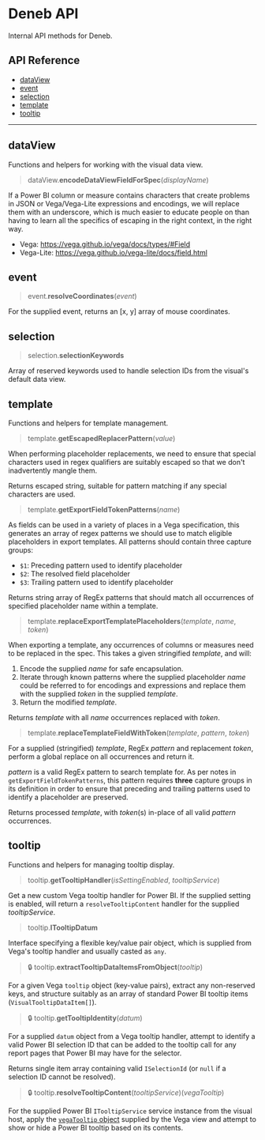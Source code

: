 # Deneb API

Internal API methods for Deneb.

## API Reference

-   [dataView](#dataView)
-   [event](#event)
-   [selection](#selection)
-   [template](#template)
-   [tooltip](#tooltip)

---

## dataView

Functions and helpers for working with the visual data view.

> dataView.**encodeDataViewFieldForSpec**(_displayName_)

If a Power BI column or measure contains characters that create problems in JSON or Vega/Vega-Lite expressions and encodings, we will replace them with an underscore, which is much easier to educate people on than having to learn all the specifics of escaping in the right context, in the right way.

-   Vega: https://vega.github.io/vega/docs/types/#Field
-   Vega-Lite: https://vega.github.io/vega-lite/docs/field.html

## event

> event.**resolveCoordinates**(_event_)

For the supplied event, returns an [x, y] array of mouse coordinates.

## selection

> selection.**selectionKeywords**

Array of reserved keywords used to handle selection IDs from the visual's default data view.

## template

Functions and helpers for template management.

> template.**getEscapedReplacerPattern**(_value_)

When performing placeholder replacements, we need to ensure that special characters used in regex qualifiers are suitably escaped so that we don't inadvertently mangle them.

Returns escaped string, suitable for pattern matching if any special characters are used.

> template.**getExportFieldTokenPatterns**(_name_)

As fields can be used in a variety of places in a Vega specification, this generates an array of regex patterns we should use to match eligible placeholders in export templates. All patterns should contain three capture groups:

-   `$1`: Preceding pattern used to identify placeholder
-   `$2`: The resolved field placeholder
-   `$3`: Trailing pattern used to identify placeholder

Returns string array of RegEx patterns that should match all occurrences of specified placeholder name within a template.

> template.**replaceExportTemplatePlaceholders**(_template_, _name_, _token_)

When exporting a template, any occurrences of columns or measures need to be replaced in the spec. This takes a given stringified _template_, and will:

1. Encode the supplied _name_ for safe encapsulation.
2. Iterate through known patterns where the supplied placeholder _name_ could be referred to for encodings and expressions and replace them with the supplied _token_ in the supplied _template_.
3. Return the modified _template_.

Returns _template_ with all _name_ occurrences replaced with _token_.

> template.**replaceTemplateFieldWithToken**(_template_, _pattern_, _token_)

For a supplied (stringified) _template_, RegEx _pattern_ and replacement _token_, perform a global replace on all occurrences and return it.

_pattern_ is a valid RegEx pattern to search template for. As per notes in `getExportFieldTokenPatterns`, this pattern requires **three** capture groups in its definition in order to ensure that preceding and trailing patterns used to identify a placeholder are preserved.

Returns processed _template_, with _token_(s) in-place of all valid _pattern_ occurrences.

## tooltip

Functions and helpers for managing tooltip display.

> tooltip.**getTooltipHandler**(_isSettingEnabled_, _tooltipService_)

Get a new custom Vega tooltip handler for Power BI. If the supplied setting is enabled, will return a `resolveTooltipContent` handler for the supplied _tooltipService_.

> tooltip.**ITooltipDatum**

Interface specifying a flexible key/value pair object, which is supplied from Vega's tooltip handler and usually casted as `any`.

> 🔒 tooltip.**extractTooltipDataItemsFromObject**(_tooltip_)

For a given Vega `tooltip` object (key-value pairs), extract any non-reserved keys, and structure suitably as an array of standard Power BI tooltip items (`VisualTooltipDataItem[]`).

> 🔒 tooltip.**getTooltipIdentity**(_datum_)

For a supplied `datum` object from a Vega tooltip handler, attempt to identify a valid Power BI selection ID that can be added to the tooltip call for any report pages that Power BI may have for the selector.

Returns single item array containing valid `ISelectionId` (or `null` if a selection ID cannot be resolved).

> 🔒 tooltip.**resolveTooltipContent**(_tooltipService_)(_vegaTooltip_)

For the supplied Power BI `ITooltipService` service instance from the visual host, apply the [`vegaTooltip` object](https://github.com/vega/vega-tooltip/blob/master/docs/APIs.md) supplied by the Vega view and attempt to show or hide a Power BI tooltip based on its contents.
